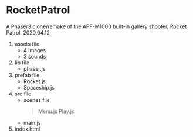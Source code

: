 # RocketPatrol
A Phaser3 clone/remake of the APF-M1000 built-in gallery shooter, Rocket Patrol.
2020.04.12

1. assets file
     - 4 images
     - 3 sounds
2. lib file
     - phaser.js
3. prefab file
     - Rocket.js
     - Spaceship.js
4. src file
     - scenes file
         > Menu.js
         > Play.js
     - main.js
5. index.html
